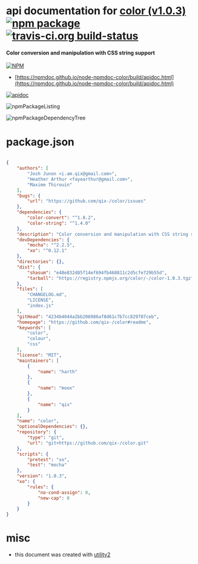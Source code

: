 # api documentation for  [color (v1.0.3)](https://github.com/qix-/color#readme)  [![npm package](https://img.shields.io/npm/v/npmdoc-color.svg?style=flat-square)](https://www.npmjs.org/package/npmdoc-color) [![travis-ci.org build-status](https://api.travis-ci.org/npmdoc/node-npmdoc-color.svg)](https://travis-ci.org/npmdoc/node-npmdoc-color)
#### Color conversion and manipulation with CSS string support

[![NPM](https://nodei.co/npm/color.png?downloads=true&downloadRank=true&stars=true)](https://www.npmjs.com/package/color)

- [https://npmdoc.github.io/node-npmdoc-color/build/apidoc.html](https://npmdoc.github.io/node-npmdoc-color/build/apidoc.html)

[![apidoc](https://npmdoc.github.io/node-npmdoc-color/build/screenCapture.buildCi.browser.%252Ftmp%252Fbuild%252Fapidoc.html.png)](https://npmdoc.github.io/node-npmdoc-color/build/apidoc.html)

![npmPackageListing](https://npmdoc.github.io/node-npmdoc-color/build/screenCapture.npmPackageListing.svg)

![npmPackageDependencyTree](https://npmdoc.github.io/node-npmdoc-color/build/screenCapture.npmPackageDependencyTree.svg)



# package.json

```json

{
    "authors": [
        "Josh Junon <i.am.qix@gmail.com>",
        "Heather Arthur <fayearthur@gmail.com>",
        "Maxime Thirouin"
    ],
    "bugs": {
        "url": "https://github.com/qix-/color/issues"
    },
    "dependencies": {
        "color-convert": "^1.8.2",
        "color-string": "^1.4.0"
    },
    "description": "Color conversion and manipulation with CSS string support",
    "devDependencies": {
        "mocha": "^2.2.5",
        "xo": "^0.12.1"
    },
    "directories": {},
    "dist": {
        "shasum": "e48e832d85f14ef694fb468811c2d5cfe729b55d",
        "tarball": "https://registry.npmjs.org/color/-/color-1.0.3.tgz"
    },
    "files": [
        "CHANGELOG.md",
        "LICENSE",
        "index.js"
    ],
    "gitHead": "4234b4044a2bb206986af8d61c7b7cc829707ceb",
    "homepage": "https://github.com/qix-/color#readme",
    "keywords": [
        "color",
        "colour",
        "css"
    ],
    "license": "MIT",
    "maintainers": [
        {
            "name": "harth"
        },
        {
            "name": "moox"
        },
        {
            "name": "qix"
        }
    ],
    "name": "color",
    "optionalDependencies": {},
    "repository": {
        "type": "git",
        "url": "git+https://github.com/qix-/color.git"
    },
    "scripts": {
        "pretest": "xo",
        "test": "mocha"
    },
    "version": "1.0.3",
    "xo": {
        "rules": {
            "no-cond-assign": 0,
            "new-cap": 0
        }
    }
}
```



# misc
- this document was created with [utility2](https://github.com/kaizhu256/node-utility2)
